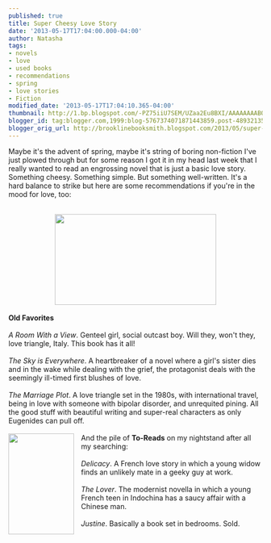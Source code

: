 ```yaml
---
published: true
title: Super Cheesy Love Story
date: '2013-05-17T17:04:00.000-04:00'
author: Natasha
tags:
- novels
- love
- used books
- recommendations
- spring
- love stories
- Fiction
modified_date: '2013-05-17T17:04:10.365-04:00'
thumbnail: http://1.bp.blogspot.com/-PZ75iiU7SEM/UZaa2Eu8BXI/AAAAAAAABQ8/f5YJuymkRvo/s72-c/roomwithaview.jpg
blogger_id: tag:blogger.com,1999:blog-5767374071871443859.post-489321359617378797
blogger_orig_url: http://brooklinebooksmith.blogspot.com/2013/05/super-cheesy-love-story.html
---
```


Maybe it's the advent of spring, maybe it's string of boring non-fiction I've just plowed through but for some reason I got it in my head last week that I really wanted to read an engrossing novel that is just a basic love story. Something cheesy. Something simple. But something well-written. It's a hard balance to strike but here are some recommendations if you're in the mood for love, too:<br /><br /><div class="separator" style="clear: both; text-align: center;"><a href="http://1.bp.blogspot.com/-PZ75iiU7SEM/UZaa2Eu8BXI/AAAAAAAABQ8/f5YJuymkRvo/s1600/roomwithaview.jpg" imageanchor="1" style="margin-left: 1em; margin-right: 1em;"><img border="0" height="180" src="http://1.bp.blogspot.com/-PZ75iiU7SEM/UZaa2Eu8BXI/AAAAAAAABQ8/f5YJuymkRvo/s320/roomwithaview.jpg" width="320" /></a></div><br /><b>Old Favorites</b><br /><br /><i>A Room With a View</i>. Genteel girl, social outcast boy. Will they, won't they, love triangle, Italy. This book has it all!<br /><br /><i>The Sky is Everywhere</i>. A heartbreaker of a novel where a girl's sister dies and in the wake while dealing with the grief, the protagonist deals with the seemingly ill-timed first blushes of love.<br /><br /><i>The Marriage Plot</i>. A love triangle set in the 1980s, with international travel, being in love with someone with bipolar disorder, and unrequited pining. All the good stuff with beautiful writing and super-real characters as only Eugenides can pull off.<br /><br /><div class="separator" style="clear: both; text-align: center;"><a href="http://1.bp.blogspot.com/-4d-DiXh8w3U/UZaaqgW03vI/AAAAAAAABQ0/JUhgXQVk9Wg/s1600/blue,book,cover,green,ilustration,red-f272605dcc5d242fdf2d3cdbb83e4ba1_h.jpg" imageanchor="1" style="clear: left; float: left; margin-bottom: 1em; margin-right: 1em;"><img border="0" height="200" src="http://1.bp.blogspot.com/-4d-DiXh8w3U/UZaaqgW03vI/AAAAAAAABQ0/JUhgXQVk9Wg/s200/blue,book,cover,green,ilustration,red-f272605dcc5d242fdf2d3cdbb83e4ba1_h.jpg" width="130" /></a></div>And the pile of <b>To-Reads</b> on my nightstand after all my searching:<br /><br /><i>Delicacy</i>. A French love story in which a young widow finds an unlikely mate in a geeky guy at work.<br /><br /><i>The Lover</i>. The modernist novella in which a young French teen in Indochina has a saucy affair with a Chinese man.<br /><br /><i>Justine</i>. Basically a book set in bedrooms. Sold.<br /><br />
